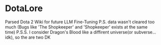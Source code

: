 # DotaLore
Parsed Dota 2 Wiki for future LLM Fine-Tuning
P.S. data wasn't cleared too much (Bugs like 'The Shopkeeper' and 'Shopkeeper' exists at the same time)
P.S.S. I consider Dragon's Blood like a diffirent universe(or subverse... idk), so the are two DK
